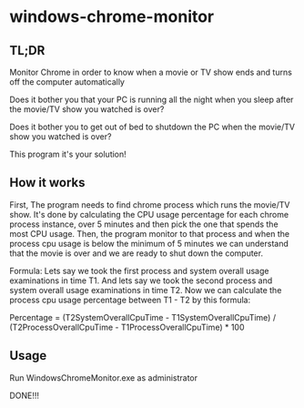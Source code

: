 # windows-chrome-monitor
## TL;DR
Monitor Chrome in order to know when a movie or TV show ends and turns off the computer automatically

Does it bother you that your PC is running all the night when you sleep after the movie/TV show you watched is over?

Does it bother you to get out of bed to shutdown the PC when the movie/TV show you watched is over?

This program it's your solution!
## How it works
First, The program needs to find chrome process which runs the movie/TV show. It's done by calculating 
the CPU usage percentage for each chrome process instance, over 5 minutes and then pick the one that spends the most CPU usage.
Then, the program monitor to that process and when the process cpu usage is below the minimum of 5 minutes
we can understand that the movie is over and we are ready to shut down the computer.

Formula:
Lets say we took the first process and system overall usage examinations in time T1.
And lets say we took the second process and system overall usage examinations in time T2.
Now we can calculate the process cpu usage percentage between T1 - T2 by this formula:

Percentage = (T2SystemOverallCpuTime - T1SystemOverallCpuTime) / (T2ProcessOverallCpuTime - T1ProcessOverallCpuTime) * 100

## Usage
Run WindowsChromeMonitor.exe as administrator

DONE!!!
